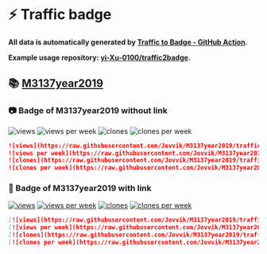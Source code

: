# ⚡️ Traffic badge

**All data is automatically generated by [Traffic to Badge - GitHub Action](https://github.com/marketplace/actions/traffic-to-badge).**

**Example usage repository: [yi-Xu-0100/traffic2badge](https://github.com/yi-Xu-0100/traffic2badge).**

## 📚 [M3137year2019](https://github.com/Jovvik/M3137year2019/tree/traffic/traffic-M3137year2019)

### 📷 Badge of M3137year2019 without link

![views](https://raw.githubusercontent.com/Jovvik/M3137year2019/traffic/traffic-M3137year2019/views.svg)
![views per week](https://raw.githubusercontent.com/Jovvik/M3137year2019/traffic/traffic-M3137year2019/views_per_week.svg)
![clones](https://raw.githubusercontent.com/Jovvik/M3137year2019/traffic/traffic-M3137year2019/clones.svg)
![clones per week](https://raw.githubusercontent.com/Jovvik/M3137year2019/traffic/traffic-M3137year2019/clones_per_week.svg)

```markdown
![views](https://raw.githubusercontent.com/Jovvik/M3137year2019/traffic/traffic-M3137year2019/views.svg)
![views per week](https://raw.githubusercontent.com/Jovvik/M3137year2019/traffic/traffic-M3137year2019/views_per_week.svg)
![clones](https://raw.githubusercontent.com/Jovvik/M3137year2019/traffic/traffic-M3137year2019/clones.svg)
![clones per week](https://raw.githubusercontent.com/Jovvik/M3137year2019/traffic/traffic-M3137year2019/clones_per_week.svg)
```

### 🔗 Badge of M3137year2019 with link

[![views](https://raw.githubusercontent.com/Jovvik/M3137year2019/traffic/traffic-M3137year2019/views.svg)](https://github.com/Jovvik/M3137year2019/tree/traffic#-M3137year2019)
[![views per week](https://raw.githubusercontent.com/Jovvik/M3137year2019/traffic/traffic-M3137year2019/views_per_week.svg)](https://github.com/Jovvik/M3137year2019/tree/traffic#-M3137year2019)
[![clones](https://raw.githubusercontent.com/Jovvik/M3137year2019/traffic/traffic-M3137year2019/clones.svg)](https://github.com/Jovvik/M3137year2019/tree/traffic#-M3137year2019)
[![clones per week](https://raw.githubusercontent.com/Jovvik/M3137year2019/traffic/traffic-M3137year2019/clones_per_week.svg)](https://github.com/Jovvik/M3137year2019/tree/traffic#-M3137year2019)

```markdown
[![views](https://raw.githubusercontent.com/Jovvik/M3137year2019/traffic/traffic-M3137year2019/views.svg)](https://github.com/Jovvik/M3137year2019/tree/traffic#-M3137year2019)
[![views per week](https://raw.githubusercontent.com/Jovvik/M3137year2019/traffic/traffic-M3137year2019/views_per_week.svg)](https://github.com/Jovvik/M3137year2019/tree/traffic#-M3137year2019)
[![clones](https://raw.githubusercontent.com/Jovvik/M3137year2019/traffic/traffic-M3137year2019/clones.svg)](https://github.com/Jovvik/M3137year2019/tree/traffic#-M3137year2019)
[![clones per week](https://raw.githubusercontent.com/Jovvik/M3137year2019/traffic/traffic-M3137year2019/clones_per_week.svg)](https://github.com/Jovvik/M3137year2019/tree/traffic#-M3137year2019)
```
